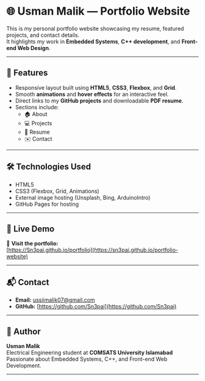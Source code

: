 # 🌐 Usman Malik — Portfolio Website

This is my personal portfolio website showcasing my resume, featured projects, and contact details.  
It highlights my work in **Embedded Systems**, **C++ development**, and **Front-end Web Design**.

---

## 🧩 Features

- Responsive layout built using **HTML5**, **CSS3**, **Flexbox**, and **Grid**.
- Smooth **animations** and **hover effects** for an interactive feel.
- Direct links to my **GitHub projects** and downloadable **PDF resume**.
- Sections include:
  - 🏠 About
  - 💻 Projects
  - 📄 Resume
  - ✉️ Contact

---

## 🛠️ Technologies Used

- HTML5  
- CSS3 (Flexbox, Grid, Animations)
- External image hosting (Unsplash, Bing, ArduinoIntro)
- GitHub Pages for hosting

---

## 🚀 Live Demo

🔗 **Visit the portfolio:**  
[https://Sn3pai.github.io/portfolio](https://sn3pai.github.io/portfolio-website)

---

## 📬 Contact

- **Email:** [ussiimalik07@gmail.com](mailto:ussiimalik07@gmail.com)  
- **GitHub:** [https://github.com/Sn3pai](https://github.com/Sn3pai)  

---

## 🧠 Author

**Usman Malik**  
Electrical Engineering student at **COMSATS University Islamabad**  
Passionate about Embedded Systems, C++, and Front-end Web Development.

---
